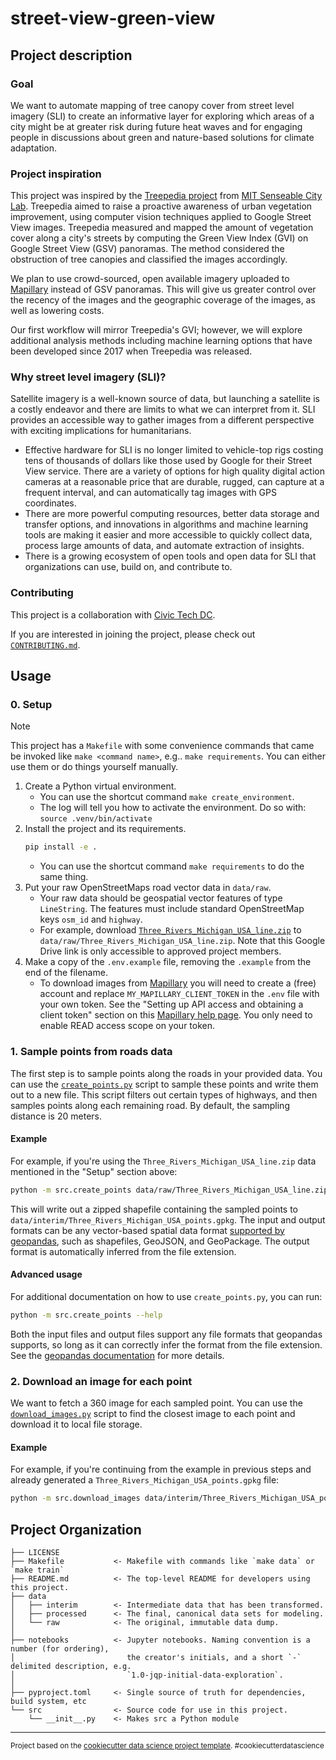 # street-view-green-view

## Project description

### Goal

We want to automate mapping of tree canopy cover from street level imagery (SLI) to create an informative layer for exploring which areas of a city might be at greater risk during future heat waves and for engaging people in discussions about green and nature-based solutions for climate adaptation. 

### Project inspiration

This project was inspired by the [Treepedia project](https://github.com/mittrees/Treepedia_Public) from [MIT Senseable City Lab](https://senseable.mit.edu/). Treepedia aimed to raise a proactive awareness of urban vegetation improvement, using computer vision techniques applied to Google Street View images. Treepedia measured and mapped the amount of vegetation cover along a city's streets by computing the Green View Index (GVI) on Google Street View (GSV) panoramas. The method considered the obstruction of tree canopies and classified the images accordingly.

We plan to use crowd-sourced, open available imagery uploaded to [Mapillary](https://www.mapillary.com/) instead of GSV panoramas. This will give us greater control over the recency of the images and the geographic coverage of the images, as well as lowering costs. 

Our first workflow will mirror Treepedia's GVI; however, we will explore additional analysis methods including machine learning options that have been developed since 2017 when Treepedia was released.

### Why street level imagery (SLI)?

Satellite imagery is a well-known source of data, but launching a satellite is a costly endeavor and there are limits to what we can interpret from it. SLI provides an accessible way to gather images from a different perspective with exciting implications for humanitarians. 
- Effective hardware for SLI is no longer limited to vehicle-top rigs costing tens of thousands of dollars like those used by Google for their Street View service. There are a variety of options for high quality digital action cameras at a reasonable price that are durable, rugged, can capture at a frequent interval, and can automatically tag images with GPS coordinates. 
- There are more powerful computing resources, better data storage and transfer options, and innovations in algorithms and machine learning tools are making it easier and more accessible to quickly collect data, process large amounts of data, and automate extraction of insights. 
- There is a growing ecosystem of open tools and open data for SLI that organizations can use, build on, and contribute to.

### Contributing

This project is a collaboration with [Civic Tech DC](https://civictechdc.org/).

If you are interested in joining the project, please check out [`CONTRIBUTING.md`](CONTRIBUTING.md).

## Usage

### 0. Setup

> [!NOTE]
> This project has a `Makefile` with some convenience commands that came be invoked like `make <command name>`, e.g.. `make requirements`. You can either use them or do things yourself manually.

1. Create a Python virtual environment.
     - You can use the shortcut command `make create_environment`.
     - The log will tell you how to activate the environment. Do so with: `source .venv/bin/activate`
2. Install the project and its requirements.
    ```bash
    pip install -e .
    ```
    - You can use the shortcut command `make requirements` to do the same thing.
3. Put your raw OpenStreetMaps road vector data in `data/raw`.
    - Your raw data should be geospatial vector features of type `LineString`. The features must include standard OpenStreetMap keys `osm_id` and `highway`.
    - For example, download [`Three_Rivers_Michigan_USA_line.zip`](https://drive.google.com/file/d/1fpI4I5KP2WyVD5PeytW_hoXZswOt0dwA/view?usp=drive_link) to `data/raw/Three_Rivers_Michigan_USA_line.zip`. Note that this Google Drive link is only accessible to approved project members.
4. Make a copy of the `.env.example` file, removing the `.example` from the end of the filename.
    - To download images from [Mapillary](https://www.mapillary.com/) you will need to create a (free) account and replace `MY_MAPILLARY_CLIENT_TOKEN` in the `.env` file with your own token. See the "Setting up API access and obtaining a client token" section on this [Mapillary help page](https://help.mapillary.com/hc/en-us/articles/360010234680-Accessing-imagery-and-data-through-the-Mapillary-API). You only need to enable READ access scope on your token.

### 1. Sample points from roads data

The first step is to sample points along the roads in your provided data. You can use the [`create_points.py`](./src/create_points.py) script to sample these points and write them out to a new file. This script filters out certain types of highways, and then samples points along each remaining road. By default, the sampling distance is 20 meters.

#### Example

For example, if you're using the `Three_Rivers_Michigan_USA_line.zip` data mentioned in the "Setup" section above:

```bash
python -m src.create_points data/raw/Three_Rivers_Michigan_USA_line.zip data/interim/Three_Rivers_Michigan_USA_points.gpkg
```

This will write out a zipped shapefile containing the sampled points to `data/interim/Three_Rivers_Michigan_USA_points.gpkg`. The input and output formats can be any vector-based spatial data format [supported by geopandas](https://geopandas.org/en/stable/docs/user_guide/io.html), such as shapefiles, GeoJSON, and GeoPackage. The output format is automatically inferred from the file extension.

#### Advanced usage

For additional documentation on how to use `create_points.py`, you can run:

```bash
python -m src.create_points --help
```

Both the input files and output files support any file formats that geopandas supports, so long as it can correctly infer the format from the file extension. See the [geopandas documentation](https://geopandas.org/en/stable/docs/user_guide/io.html) for more details.

### 2. Download an image for each point

We want to fetch a 360 image for each sampled point. You can use the [`download_images.py`](./src/download_images.py) script to find the closest image to each point and download it to local file storage.

#### Example

For example, if you're continuing from the example in previous steps and already generated a `Three_Rivers_Michigan_USA_points.gpkg` file:

```bash
python -m src.download_images data/interim/Three_Rivers_Michigan_USA_points.gpkg data/raw/mapillary
```


## Project Organization

    ├── LICENSE
    ├── Makefile           <- Makefile with commands like `make data` or `make train`
    ├── README.md          <- The top-level README for developers using this project.
    ├── data
    │   ├── interim        <- Intermediate data that has been transformed.
    │   ├── processed      <- The final, canonical data sets for modeling.
    │   └── raw            <- The original, immutable data dump.
    │
    ├── notebooks          <- Jupyter notebooks. Naming convention is a number (for ordering),
    │                         the creator's initials, and a short `-` delimited description, e.g.
    │                         `1.0-jqp-initial-data-exploration`.
    │
    ├── pyproject.toml     <- Single source of truth for dependencies, build system, etc
    └── src                <- Source code for use in this project.
        └── __init__.py    <- Makes src a Python module

--------

<p><small>Project based on the <a target="_blank" href="https://drivendata.github.io/cookiecutter-data-science/">cookiecutter data science project template</a>. #cookiecutterdatascience</small></p>
